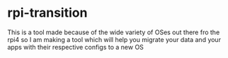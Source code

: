 # rpi-transition
This is a tool made because of the wide variety of OSes out there fro the rpi4 so I am making a tool which will help you migrate your data and your apps with their respective configs to a new OS
